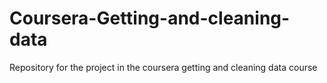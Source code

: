 Coursera-Getting-and-cleaning-data
==================================

Repository for the project in the coursera getting and cleaning data course
